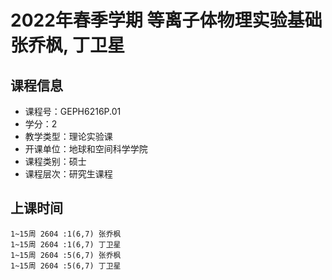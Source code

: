 # 2022年春季学期 等离子体物理实验基础 张乔枫, 丁卫星






## 课程信息

- 课程号：GEPH6216P.01
- 学分：2
- 教学类型：理论实验课
- 开课单位：地球和空间科学学院
- 课程类别：硕士
- 课程层次：研究生课程

## 上课时间

```
1~15周 2604 :1(6,7) 张乔枫
1~15周 2604 :1(6,7) 丁卫星
1~15周 2604 :5(6,7) 张乔枫
1~15周 2604 :5(6,7) 丁卫星
```

